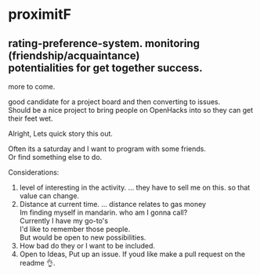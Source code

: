# proximitF
## rating-preference-system. monitoring (friendship/acquaintance) <br>potentialities for get together success.

more to come. 

good candidate for a project board and then converting to issues. 
<br>Should be a nice project to bring people on OpenHacks into so they can get their feet wet.


Alright, Lets quick story this out. 

Often its a saturday and I want to program with some friends. <br>Or find something else to do. 

Considerations: 
1) level of interesting in the activity. ... they have to sell me on this. so that value can change. 
2) Distance at current time. ... distance relates to gas money<br> Im finding myself in mandarin. who am I gonna call? <br>Currently I have my go-to's<br>I'd like to remember those people.<br>But would be open to new possibilities.
3) How bad do they or I want to be included. 
4) Open to Ideas, Put up an issue. If youd like make a pull request on the readme 👌.
